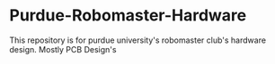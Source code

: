 # Purdue-Robomaster-Hardware
This repository is for purdue university's robomaster club's hardware design. Mostly PCB Design's
